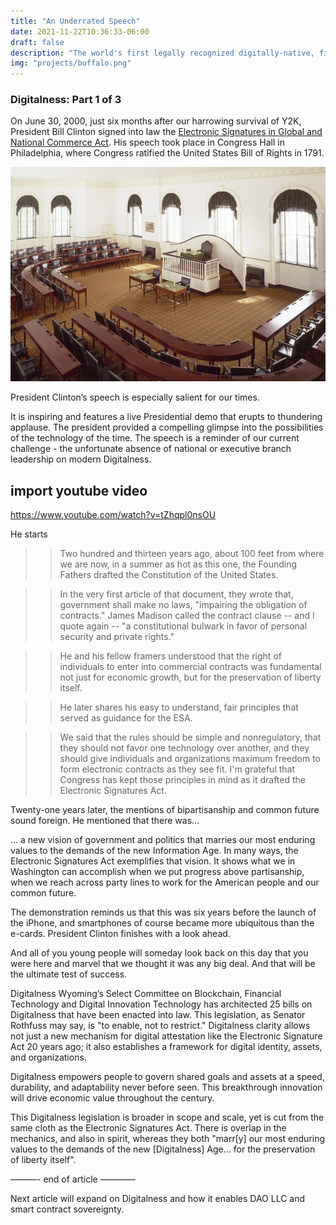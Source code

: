 ```yaml
---
title: "An Underrated Speech"
date: 2021-11-22T10:36:33-06:00
draft: false
description: "The world's first legally recognized digitally-native, final settlement equity & membership shares have been issued on the Telos blockchain. This DAO owns 35 acres of amazing land in WY."
img: "projects/buffalo.png"
---
```


### Digitalness: Part 1 of 3

On June 30, 2000, just six months after our harrowing survival of Y2K, President Bill Clinton signed into law the [Electronic Signatures in Global and National Commerce Act](https://uscode.house.gov/view.xhtml?req=granuleid%3AUSC-prelim-title15-chapter96&saved=%7CZ3JhbnVsZWlkOlVTQy1wcmVsaW0tdGl0bGUxNS1zZWN0aW9uNzAwMQ%3D%3D%7C%7C%7C0%7Cfalse%7Cprelim&edition=prelim). His speech took place in Congress Hall in Philadelphia, where Congress ratified the United States Bill of Rights in 1791.

![congress-hall](congress-hall.png)

President Clinton’s speech is especially salient for our times. 

It is inspiring and features a live Presidential demo that erupts to thundering applause. The president provided a compelling glimpse into the possibilities of the technology of the time. The speech is a reminder of our current challenge - the unfortunate absence of national or executive branch leadership on modern Digitalness. 

## import youtube video
https://www.youtube.com/watch?v=tZhqpl0nsOU

He starts

>> Two hundred and thirteen years ago, about 100 feet from where we are now, in a summer as hot as this one, the Founding Fathers drafted the Constitution of the United States. 

>> In the very first article of that document, they wrote that, government shall make no laws, "impairing the obligation of contracts." James Madison called the contract clause -- and I quote again -- "a constitutional bulwark in favor of personal security and private rights." 

>> He and his fellow framers understood that the right of individuals to enter into commercial contracts was fundamental not just for economic growth, but for the preservation of liberty itself.

>> He later shares his easy to understand, fair principles that served as guidance for the ESA.

>> We said that the rules should be simple and nonregulatory, that they should not favor one technology over another, and they should give individuals and organizations maximum freedom to form electronic contracts as they see fit. I'm grateful that Congress has kept those principles in mind as it drafted the Electronic Signatures Act.

Twenty-one years later, the mentions of bipartisanship and common future sound foreign. He mentioned that there was...

… a new vision of government and politics that marries our most enduring values to the demands of the new Information Age. In many ways, the Electronic Signatures Act exemplifies that vision. It shows what we in Washington can accomplish when we put progress above partisanship, when we reach across party lines to work for the American people and our common future.

The demonstration reminds us that this was six years before the launch of the iPhone, and smartphones of course became more ubiquitous than the e-cards. President Clinton finishes with a look ahead. 

And all of you young people will someday look back on this day that you were here and marvel that we thought it was any big deal. And that will be the ultimate test of success.


Digitalness
Wyoming’s Select Committee on Blockchain, Financial Technology and Digital Innovation Technology has architected 25 bills on Digitalness that have been enacted into law. This legislation, as Senator Rothfuss may say, is "to enable, not to restrict."  Digitalness clarity allows not just a new mechanism for digital attestation like the Electronic Signature Act 20 years ago; it also establishes a framework for digital identity, assets, and organizations.  

Digitalness empowers people to govern shared goals and assets at a speed, durability, and adaptability never before seen. This breakthrough innovation will drive economic value throughout the century.

This Digitalness legislation is broader in scope and scale, yet is cut from the same cloth as the Electronic Signatures Act.  There is overlap in the mechanics, and also in spirit, whereas they both "marr[y] our most enduring values to the demands of the new [Digitalness] Age... for the preservation of liberty itself".

———-  end of article ————

Next article will expand on Digitalness and how it enables DAO LLC and smart contract sovereignty.
